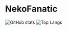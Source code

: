 # NekoFanatic

![GitHub stats](https://github-readme-stats.vercel.app/api?username=NekoFanatic&theme=midnight-purple&show_icons=true) ![Top Langs](https://github-readme-stats.vercel.app/api/top-langs/?username=NekoFanatic&theme=midnight-purple&show_icons=true&layout=compact&card_width=445)
